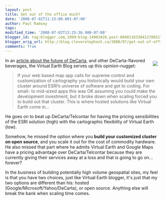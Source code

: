 ```yaml
---
layout: post
title: Get out of the office much?
date: '2008-07-02T11:15:00.001-07:00'
author: Paul Ramsey
tags: 
modified_time: '2008-07-02T13:25:36.900-07:00'
blogger_id: tag:blogger.com,1999:blog-14903426.post-8040116338412706517
blogger_orig_url: http://blog.cleverelephant.ca/2008/07/get-out-of-office-much.html
comments: True
---
```


<img src="http://www.wordwiseweb.com/images/2004index/blinders.jpg" style="float:right; border:0; padding:10px;" />In an [article about the future of DeCarta](http://virtualearth.spaces.live.com/Blog/cns!2BBC66E99FDCDB98!19328.entry), and other DeCarta-flavored beverages, the Virtual Earth Blog serves up this opinion-nugget:

> If your web based map app calls for supreme control and customization of cartography you historically would build your own cluster around ESRI’s universe of software and get to coding. For small- to mid-sized apps this was OK assuming you could make the development investment, but it broke down when scaling forced you to build out that cluster. This is where hosted solutions like Virtual Earth come in...

He goes on to beat up DeCarta/Telcontar for having the pricing sensibilities of the ESRI solution (high) with the cartographic flexibility of Virtual Earth (low).

Somehow, he missed the option where you **build your customized cluster on open source**, and you scale it out for the cost of commodity hardware. He also missed that part where he admits Virtual Earth and Google Maps have a pricing advantage over DeCarta/Telcontar because they are currently giving their services away at a loss and that is going to go on... forever?

In the business of building potentially high volume geospatial sites, my feel is that you have two choices, just like Virtual Earth blogger, it's just that my two options are different than his: hosted (Google/Microsoft/Yahoo/DeCarta), or open source. Anything else will break the bank when scaling time comes.

